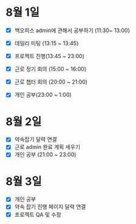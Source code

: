 # 8월 1일

- [x] 백오피스 admin에 관해서 공부하기 (11:30~ 13:00)
- [x] 데일리 미팅 (13:15 ~ 13:45)
- [x] 프로젝트 진행(13:45 ~ 23:00)
- [x] 근로 정기 회의 (15:00 ~ 16:00)
- [x] 근로 챕터 회의 (20:00 ~ 21:00)
- [x] 개인 공부(23:00 ~ 1:00)


# 8월 2일

- [x] 약속잡기 달력 연결
- [x] 근로 admin 완료 계획 세우기
- [x] 개인 공부 (21:00 ~ 23:00)

# 8월 3일

- [x] 개인 공부
- [x] 약속 잡기 진행 페이지 달력 연결
- [x] 프로젝트 QA 및 수정
